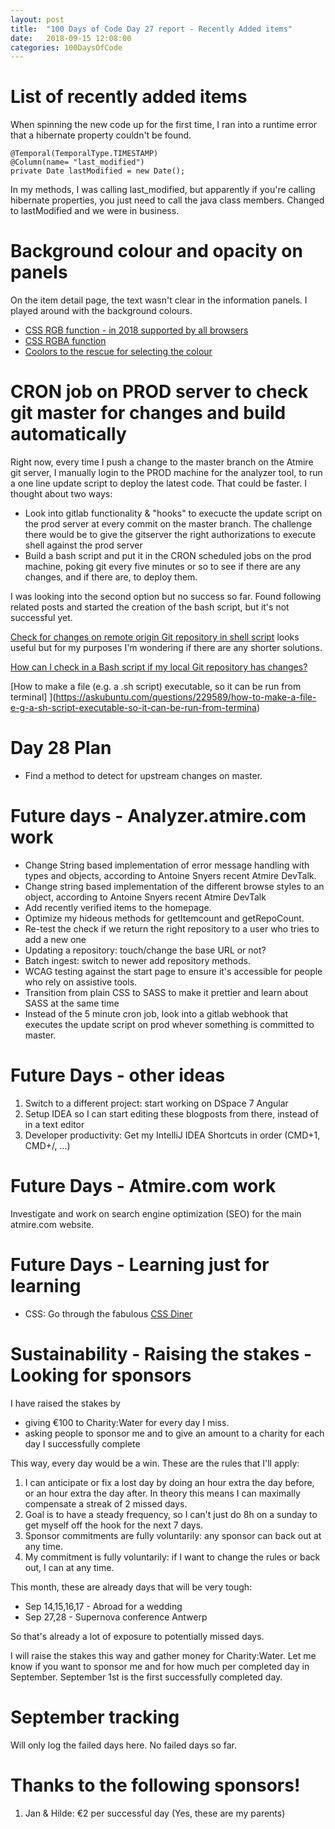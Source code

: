```yaml
---
layout: post
title:  "100 Days of Code Day 27 report - Recently Added items"
date:   2018-09-15 12:08:00
categories: 100DaysOfCode
---
```


# List of recently added items

When spinning the new code up for the first time, I ran into a runtime error that a hibernate property couldn't be found.

```
@Temporal(TemporalType.TIMESTAMP)
@Column(name= "last_modified")
private Date lastModified = new Date();
```

In my methods, I was calling last_modified, but apparently if you're calling hibernate properties, you just need to call the java class members. Changed to lastModified and we were in business.

# Background colour and opacity on panels

On the item detail page, the text wasn't clear in the information panels. I played around with the background colours. 

* [CSS RGB function - in 2018 supported by all browsers](https://stackoverflow.com/questions/5135019/css-opacity-only-to-background-color-not-the-text-on-it)
* [CSS RGBA function](https://www.w3schools.com/cssref/func_rgba.asp)
* [Coolors to the rescue for selecting the colour](https://coolors.co/63b3de-3e3e3e-f7f4ea-ded9e2-c0b9dd)

# CRON job on PROD server to check git master for changes and build automatically

Right now, every time I push a change to the master branch on the Atmire git server, I manually login to the PROD machine for the analyzer tool, to run a one line update script to deploy the latest code. That could be faster. I thought about two ways:

* Look into gitlab functionality & "hooks" to execucte the update script on the prod server at every commit on the master branch. The challenge there would be to give the gitserver the right authorizations to execute shell against the prod server
* Build a bash script and put it in the CRON scheduled jobs on the prod machine, poking git every five minutes or so to see if there are any changes, and if there are, to deploy them.

I was looking into the second option but no success so far. Found following related posts and started the creation of the bash script, but it's not successful yet.

[Check for changes on remote origin Git repository in shell script](https://www.christianengvall.se/check-for-changes-on-remote-origin-git-repository/) looks useful but for my purposes I'm wondering if there are any shorter solutions.

[How can I check in a Bash script if my local Git repository has changes?](https://stackoverflow.com/questions/5143795/how-can-i-check-in-a-bash-script-if-my-local-git-repository-has-changes)

[How to make a file (e.g. a .sh script) executable, so it can be run from terminal]
](https://askubuntu.com/questions/229589/how-to-make-a-file-e-g-a-sh-script-executable-so-it-can-be-run-from-termina)

# Day 28 Plan

* Find a method to detect for upstream changes on master.

# Future days - Analyzer.atmire.com work

* Change String based implementation of error message handling with types and objects, according to Antoine Snyers recent Atmire DevTalk.
* Change string based implementation of the different browse styles to an object, according to Antoine Snyers recent Atmire DevTalk
* Add recently verified items to the homepage.
* Optimize my hideous methods for getItemcount and getRepoCount.
* Re-test the check if we return the right repository to a user who tries to add a new one
* Updating a repository: touch/change the base URL or not?
* Batch ingest: switch to newer add repository methods.
* WCAG testing against the start page to ensure it's accessible for people who rely on assistive tools.
* Transition from plain CSS to SASS to make it prettier and learn about SASS at the same time
* Instead of the 5 minute cron job, look into a gitlab webhook that executes the update script on prod whever something is committed to master.

# Future Days - other ideas

1. Switch to a different project: start working on DSpace 7 Angular
2. Setup IDEA so I can start editing these blogposts from there, instead of in a text editor
3. Developer productivity: Get my IntelliJ IDEA Shortcuts in order (CMD+1, CMD+/, ...)

# Future Days - Atmire.com work

Investigate and work on search engine optimization (SEO) for the main atmire.com website.

# Future Days - Learning just for learning

* CSS: Go through the fabulous [CSS Diner](https://flukeout.github.io/)

# Sustainability - Raising the stakes - Looking for sponsors

I have raised the stakes by
* giving €100 to Charity:Water for every day I miss.
* asking people to sponsor me and to give an amount to a charity for each day I successfully complete

This way, every day would be a win. These are the rules that I'll apply:

1. I can anticipate or fix a lost day by doing an hour extra the day before, or an hour extra the day after. In theory this means I can maximally compensate a streak of 2 missed days. 
2. Goal is to have a steady frequency, so I can't just do 8h on a sunday to get myself off the hook for the next 7 days.
3. Sponsor commitments are fully voluntarily: any sponsor can back out at any time.
4. My commitment is fully voluntarily: if I want to change the rules or back out, I can at any time.

This month, these are already days that will be very tough:
* Sep 14,15,16,17 - Abroad for a wedding
* Sep 27,28 - Supernova conference Antwerp

So that's already a lot of exposure to potentially missed days. 

I will raise the stakes this way and gather money for Charity:Water. Let me know if you want to sponsor me and for how much per completed day in September. September 1st is the first successfully completed day.

# September tracking

Will only log the failed days here. No failed days so far.

# Thanks to the following sponsors!

1. Jan & Hilde: €2 per successful day (Yes, these are my parents)


